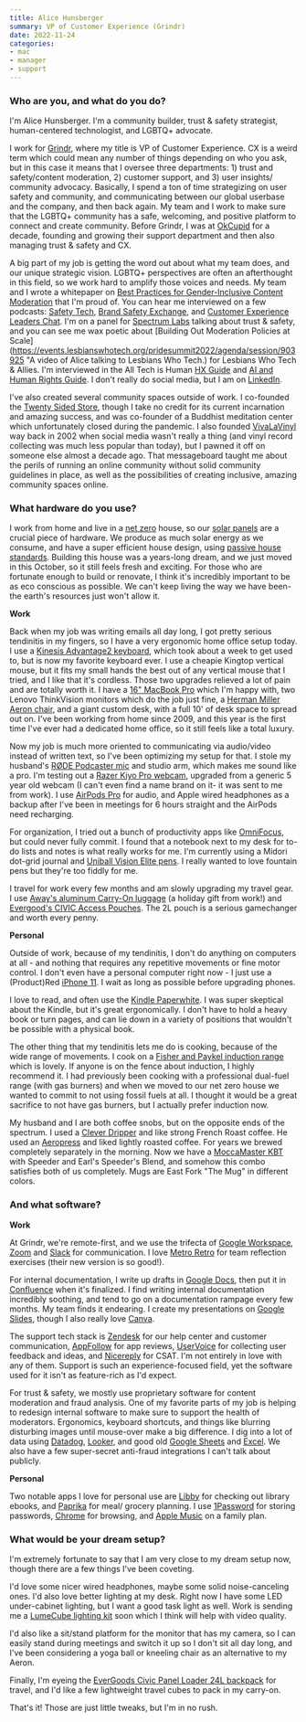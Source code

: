 ```yaml
---
title: Alice Hunsberger
summary: VP of Customer Experience (Grindr)
date: 2022-11-24
categories:
- mac
- manager
- support
---
```


### Who are you, and what do you do?

I'm Alice Hunsberger. I'm a community builder, trust & safety strategist, human-centered technologist, and LGBTQ+ advocate.

I work for [Grindr][], where my title is VP of Customer Experience. CX is a weird term which could mean any number of things depending on who you ask, but in this case it means that I oversee three departments: 1) trust and safety/content moderation, 2) customer support, and 3) user insights/ community advocacy. Basically, I spend a ton of time strategizing on user safety and community, and communicating between our global userbase and the company, and then back again. My team and I work to make sure that the LGBTQ+ community has a safe, welcoming, and positive platform to connect and create community. Before Grindr, I was at [OkCupid][] for a decade, founding and growing their support department and then also managing trust & safety and CX.

A big part of my job is getting the word out about what my team does, and our unique strategic vision. LGBTQ+ perspectives are often an afterthought in this field, so we work hard to amplify those voices and needs. My team and I wrote a whitepaper on [Best Practices for Gender-Inclusive Content Moderation](https://blog.grindr.com/blog/best-practices-for-gender-inclusive-content-moderation/ "A Grindr blog post about gender-inclusive content moderation.") that I'm proud of. You can hear me interviewed on a few podcasts: [Safety Tech](https://audioboom.com/posts/8089631-the-power-of-design-how-subtle-choices-can-prevent-users-experiencing-risk-and-harm "An episode of The Safety Tech podcast featuring Alice."), [Brand Safety Exchange](https://www.oasisconsortium.com/podcast/gender-inclusivity-alice-hunsberger "An episode of the Brand Safety Exchange podcast featuring Alice."), and [Customer Experience Leaders Chat](https://www.nicereply.com/resources/transitioning-from-customer-support-to-customer-experience-with-grindr "An episode of the Customer Experience Leaders Chat podcast featuring Alice."). I'm on a panel for [Spectrum Labs](https://www.spectrumlabsai.com/webinar/integrating-trust-and-safety-into-your-company-recording "A recorded talk by Spectrum Labs featuring Alice.") talking about trust & safety, and you can see me wax poetic about [Building Out Moderation Policies at Scale](https://events.lesbianswhotech.org/pridesummit2022/agenda/session/903925 "A video of Alice talking to Lesbians Who Tech.) for Lesbians Who Tech & Allies. I'm interviewed in the All Tech is Human [HX Guide](https://www.scribd.com/document/556082685/HX-Report-Aligning-Our-Tech-Future-With-Our-Human-Experience "A downloadable guide about the human experience in tech.") and [AI and Human Rights Guide](https://alltechishuman.org/ai-human-rights-report "A downloadable guide to AI and human rights."). I don't really do social media, but I am on [LinkedIn](https://www.linkedin.com/in/alicehunsberger/ "Alice's LinkedIn account.").

I've also created several community spaces outside of work. I co-founded the [Twenty Sided Store](https://twentysidedstore.com/ "A games store."), though I take no credit for its current incarnation and amazing success, and was co-founder of a Buddhist meditation center which unfortunately closed during the pandemic. I also founded [VivaLaVinyl](http://vivalavinyl.com/ "A vinyl collector's messageboard.") way back in 2002 when social media wasn't really a thing (and vinyl record collecting was much less popular than today), but I pawned it off on someone else almost a decade ago. That messageboard taught me about the perils of running an online community without solid community guidelines in place, as well as the possibilities of creating inclusive, amazing community spaces online.

### What hardware do you use?

I work from home and live in a [net zero](https://teamzero.org/ "A service helping people make their house reach net zero emissions.") house, so our [solar panels][neon-r] are a crucial piece of hardware. We produce as much solar energy as we consume, and have a super efficient house design, using [passive house standards](https://passivehouse.com/ "A research institute covering passive house standards."). Building this house was a years-long dream, and we just moved in this October, so it still feels fresh and exciting. For those who are fortunate enough to build or renovate, I think it's incredibly important to be as eco conscious as possible. We can't keep living the way we have been- the earth's resources just won't allow it.

**Work**

Back when my job was writing emails all day long, I got pretty serious tendinitis in my fingers, so I have a very ergonomic home office setup today. I use a [Kinesis Advantage2 keyboard][advantage2], which took about a week to get used to, but is now my favorite keyboard ever. I use a cheapie Kingtop vertical mouse, but it fits my small hands the best out of any vertical mouse that I tried, and I like that it's cordless. Those two upgrades relieved a lot of pain and are totally worth it. I have a [16" MacBook Pro][macbook-pro] which I'm happy with, two Lenovo ThinkVision monitors which do the job just fine, a [Herman Miller Aeron chair][aeron], and a giant custom desk, with a full 10' of desk space to spread out on. I've been working from home since 2009, and this year is the first time I've ever had a dedicated home office, so it still feels like a total luxury. 

Now my job is much more oriented to communicating via audio/video instead of written text, so I've been optimizing my setup for that. I stole my husband's [RØDE Podcaster mic][podcaster] and studio arm, which makes me sound like a pro. I'm testing out a [Razer Kiyo Pro webcam][kiyo-pro], upgraded from a generic 5 year old webcam (I can't even find a name brand on it- it was sent to me from work). I use [AirPods Pro][airpods-pro] for audio, and Apple wired headphones as a backup after I've been in meetings for 6 hours straight and the AirPods need recharging. 

For organization, I tried out a bunch of productivity apps like [OmniFocus][], but could never fully commit. I found that a notebook next to my desk for to-do lists and notes is what really works for me. I'm currently using a Midori dot-grid journal and [Uniball Vision Elite pens][vision-elite]. I really wanted to love fountain pens but they're too fiddly for me.

I travel for work every few months and am slowly upgrading my travel gear. I use [Away's aluminum Carry-On luggage][the-carry-on-aluminium] (a holiday gift from work!) and [Evergood's CIVIC Access Pouches][civic-access-pouch-2l]. The 2L pouch is a serious gamechanger and worth every penny.

**Personal**

Outside of work, because of my tendinitis, I don't do anything on computers at all - and nothing that requires any repetitive movements or fine motor control. I don't even have a personal computer right now - I just use a (Product)Red [iPhone 11][iphone-11]. I wait as long as possible before upgrading phones.

I love to read, and often use the [Kindle Paperwhite][kindle-paperwhite]. I was super skeptical about the Kindle, but it's great ergonomically. I don't have to hold a heavy book or turn pages, and can lie down in a variety of positions that wouldn't be possible with a physical book.

The other thing that my tendinitis lets me do is cooking, because of the wide range of movements. I cook on a [Fisher and Paykel induction range][induction-range-30] which is lovely. If anyone is on the fence about induction, I highly recommend it. I had previously been cooking with a professional dual-fuel range (with gas burners) and when we moved to our net zero house we wanted to commit to not using fossil fuels at all. I thought it would be a great sacrifice to not have gas burners, but I actually prefer induction now. 

My husband and I are both coffee snobs, but on the opposite ends of the spectrum. I used a [Clever Dripper][clever-dripper] and like strong French Roast coffee. He used an [Aeropress][] and liked lightly roasted coffee. For years we brewed completely separately in the morning. Now we have a [MoccaMaster KBT][moccamaster-kbt] with Speeder and Earl's Speeder's Blend, and somehow this combo satisfies both of us completely. Mugs are East Fork "The Mug" in different colors.

### And what software?

**Work**

At Grindr, we're remote-first, and we use the trifecta of [Google Workspace][google-workspace], [Zoom][zoom.2] and [Slack][] for communication. I love [Metro Retro][metro-retro] for team reflection exercises (their new version is so good!).

For internal documentation, I write up drafts in [Google Docs][google-docs], then put it in [Confluence][] when it's finalized. I find writing internal documentation incredibly soothing, and tend to go on a documentation rampage every few months. My team finds it endearing. I create my presentations on [Google Slides][google-slides], though I also really love [Canva][]. 

The support tech stack is [Zendesk][] for our help center and customer communication, [AppFollow][] for app reviews, [UserVoice][] for collecting user feedback and ideas, and [Nicereply][] for CSAT. I'm not entirely in love with any of them. Support is such an experience-focused field, yet the software used for it isn't as feature-rich as I'd expect.

For trust & safety, we mostly use proprietary software for content moderation and fraud analysis. One of my favorite parts of my job is helping to redesign internal software to make sure to support the health of moderators. Ergonomics, keyboard shortcuts, and things like blurring disturbing images until mouse-over make a big difference. I dig into a lot of data using [Datadog][], [Looker][], and good old [Google Sheets][google-sheets] and [Excel][]. We also have a few super-secret anti-fraud integrations I can't talk about publicly. 

**Personal**

Two notable apps I love for personal use are [Libby][libby-ios] for checking out library ebooks, and [Paprika][paprika] for meal/ grocery planning. I use [1Password][1password-ios] for storing passwords, [Chrome][chrome-ios] for browsing, and [Apple Music][apple-music] on a family plan.

### What would be your dream setup?

I'm extremely fortunate to say that I am very close to my dream setup now, though there are a few things I've been coveting.

I'd love some nicer wired headphones, maybe some solid noise-canceling ones. I'd also love better lighting at my desk. Right now I have some LED under-cabinet lighting, but I want a good task light as well. Work is sending me a [LumeCube lighting kit][hybrid-worker-kit] soon which I think will help with video quality. 

I'd also like a sit/stand platform for the monitor that has my camera, so I can easily stand during meetings and switch it up so I don't sit all day long, and I've been considering a yoga ball or kneeling chair as an alternative to my Aeron.

Finally, I'm eyeing the [EverGoods Civic Panel Loader 24L backpack][civic-panel-loader-24l] for travel, and I'd like a few lightweight travel cubes to pack in my carry-on. 

That's it! Those are just little tweaks, but I'm in no rush.

[1password-ios]: https://itunes.apple.com/us/app/1password-password-manager/id568903335 "Password storage software for the iPhone."
[advantage2]: https://kinesis-ergo.com/shop/advantage2/ "A fancy ergonomic keyboard."
[aeron]: https://www.hermanmiller.com/products/seating/office-chairs/aeron-chairs/ "A work chair."
[aeropress]: https://aeropress.com/ "A pressure-based coffee/espresso maker."
[airpods-pro]: https://www.apple.com/airpods-pro/ "In-ear headphones."
[appfollow]: https://appfollow.io/ "An app review management service."
[apple-music]: https://apple.com/apple-music/ "A music streaming service."
[canva]: http://web.archive.org/web/20221226232811/https://www.canva.com/ "Web-based design software."
[chrome-ios]: https://itunes.apple.com/us/app/chrome/id535886823 "A web browser app."
[civic-access-pouch-2l]: https://evergoods.us/products/civic-access-pouch-2l "A carrying pouch."
[civic-panel-loader-24l]: https://evergoods.us/collections/packs/products/civic-panel-loader-24l "A backpack."
[clever-dripper]: https://cleverbrewing.coffee/collections/shop-products/products/clever-dripper "A drip-coffee maker."
[confluence]: https://www.atlassian.com/software/confluence "Collaborative wiki software."
[datadog]: https://www.datadoghq.com/ "A monitoring and analytics service."
[excel]: https://products.office.com/en-us/excel "A spreadsheet application."
[google-docs]: https://en.wikipedia.org/wiki/Google_Docs "A web-based office suite."
[google-sheets]: https://www.google.com/sheets/about/ "Online spreadsheet software."
[google-slides]: https://www.google.com/slides/about/ "Web-based presentation software."
[google-workspace]: https://workspace.google.com/business/ "A collection of Google's productivity tools."
[grindr]: https://www.grindr.com/ "An LGBTQ+ dating service."
[hybrid-worker-kit]: https://lumecube.com/products/hybrid-worker-edge-and-portable-mini "A collection of lights for video chats."
[induction-range-30]: https://www.fisherpaykel.com/us/cooking/ranges/contemporary-ranges/induction-range-30in-or30sdi6x1-81722.html "An induction cooktop."
[iphone-11]: https://en.wikipedia.org/wiki/IPhone_11 "A 6.06 inch iOS smartphone."
[kindle-paperwhite]: https://www.amazon.com/Kindle-Paperwhite-Touch-light/dp/B007OZNZG0 "An e-book reader with a book-like screen."
[kiyo-pro]: http://web.archive.org/web/20221212234624/https://www.razer.com/streaming-cameras/razer-kiyo-pro/RZ19-03640100-R3U1 "A USB webcam."
[libby-ios]: https://itunes.apple.com/us/app/libby-by-overdrive/id1076402606 "An app for borrowing ebooks from libraries."
[looker]: https://www.looker.com/ "A service for analysing business data."
[macbook-pro]: https://www.apple.com/macbook-pro/ "A laptop."
[metro-retro]: https://metroretro.io/ "An online whiteboard targeting software team retrospectives."
[moccamaster-kbt]: https://us.moccamaster.com/collections/thermal-carafe-brewers/products/kbt "A coffee brewer."
[neon-r]: https://www.lg.com/us/business/solar/neon-r-series-solar-panels "Solar panels."
[nicereply]: https://www.nicereply.com/ "A service for collecting feedback surveys from users."
[okcupid]: https://www.okcupid.com/ "An online dating service."
[omnifocus]: https://www.omnigroup.com/omnifocus/ "Task management software for the Mac."
[paprika]: http://www.paprikaapp.com/ "Software for organising recipes."
[podcaster]: http://www.rodemic.com/microphones/podcaster "A USB microphone."
[slack]: https://slack.com/ "A collaboration service."
[the-carry-on-aluminium]: https://www.awaytravel.com/suitcases/aluminum-carry-on "A carry-on suitcase."
[uservoice]: https://uservoice.com/ "A service for collecting product feedback."
[vision-elite]: https://www.amazon.com/Uni-Ball-Vision-Rollerball-Assorted-Airplane/dp/B001E6C9B2/ "A pen."
[zendesk]: https://www.zendesk.com/ "A customer service service."
[zoom.2]: https://zoom.us "Video conferencing software."
